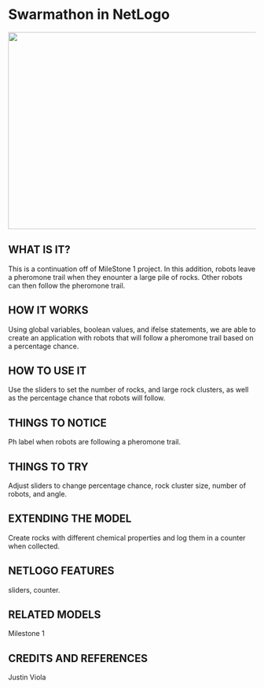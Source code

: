 # Swarmathon in NetLogo

<img src="https://github.com/jvioladevelops/Neuroevolution-Visualizer/blob/master/public/images/Neuroevolution.gif" width="900" height="400">

##

## WHAT IS IT?

This is a continuation off of MileStone 1 project. In this addition, robots leave a pheromone trail when they enounter a large pile of rocks. Other robots can then follow the pheromone trail. 

## HOW IT WORKS

Using global variables, boolean values, and ifelse statements, we are able to create an application with robots that will follow a pheromone trail based on a percentage chance. 

## HOW TO USE IT

Use the sliders to set the number of rocks, and large rock clusters, as well as the percentage chance that robots will follow. 

## THINGS TO NOTICE

Ph label when robots are following a pheromone trail.

## THINGS TO TRY

Adjust sliders to change percentage chance, rock cluster size, number of robots, and angle.

## EXTENDING THE MODEL

Create rocks with different chemical properties and log them in a counter when collected.

## NETLOGO FEATURES

sliders, counter.

## RELATED MODELS

Milestone 1

## CREDITS AND REFERENCES

Justin Viola
